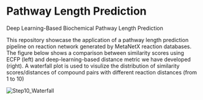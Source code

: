 # Pathway Length Prediction
Deep Learning-Based Biochemical Pathway Length Prediction

This repository showcase the application of a pathway length prediction pipeline on reaction network generated by MetaNetX reaction databases. The figure below shows a comparison between similarity scores using ECFP (left) and deep-learning-based distance metric we have developed (right). A waterfall plot is used to visulize the distribution of similarity scores/distances of compound pairs with different reaction distances (from 1 to 10)


![Step10_Waterfall](https://user-images.githubusercontent.com/47986787/224824099-74d635dd-26fb-41ca-b9d6-273e61ed618f.png)
